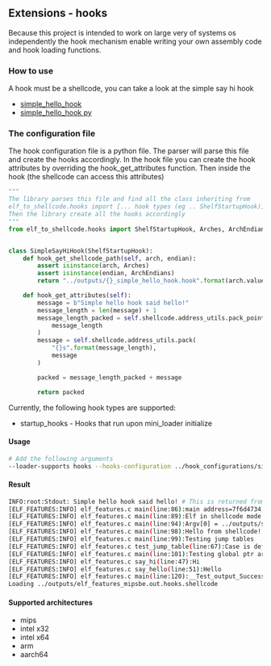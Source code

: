 ## Extensions - hooks

Because this project is intended to work on large very of systems os independently the hook mechanism enable writing
your own assembly code and hook loading functions.

### How to use

A hook must be a shellcode, you can take a look at the simple say hi hook

* [simple_hello_hook](../hooks/simple_hello_hook.c)
* [simple_hello_hook py](../hook_configurations/simple_hello_hook.py)

### The configuration file

The hook configuration file is a python file. The parser will parse this file and create the hooks accordingly. In the
hook file you can create the hook attributes by overriding the hook_get_attributes function. Then inside the hook (the
shellcode can access this attributes)

```python
"""
The library parses this file and find all the class inheriting from 
elf_to_shellcode.hooks import [... hook types (eg .. ShelfStartupHook)]
Then the library create all the hooks accordingly
"""
from elf_to_shellcode.hooks import ShelfStartupHook, Arches, ArchEndians


class SimpleSayHiHook(ShelfStartupHook):
    def hook_get_shellcode_path(self, arch, endian):
        assert isinstance(arch, Arches)
        assert isinstance(endian, ArchEndians)
        return "../outputs/{}_simple_hello_hook.hook".format(arch.value)

    def hook_get_attributes(self):
        message = b"Simple hello hook said hello!"
        message_length = len(message) + 1
        message_length_packed = self.shellcode.address_utils.pack_pointer(
            message_length
        )
        message = self.shellcode.address_utils.pack(
            "{}s".format(message_length),
            message
        )

        packed = message_length_packed + message

        return packed

```

Currently, the following hook types are supported:

* startup_hooks - Hooks that run upon mini_loader initialize

#### Usage

```bash
# Add the following arguments
--loader-supports hooks --hooks-configuration ../hook_configurations/simple_hello_hook.py
```

#### Result

```bash
INFO:root:Stdout: Simple hello hook said hello! # This is returned from the hook
[ELF_FEATURES:INFO] elf_features.c main(line:86):main address=7f6d4734, argc=2, argv=7ffff6b4, total_args=4
[ELF_FEATURES:INFO] elf_features.c main(line:89):Elf in shellcode mode!
[ELF_FEATURES:INFO] elf_features.c main(line:94):Argv[0] = ../outputs/shellcode_loader_mips.out, argv[1] = ../outputs/elf_features_mipsbe.out.hooks.shellcode
[ELF_FEATURES:INFO] elf_features.c main(line:98):Hello from shellcode!
[ELF_FEATURES:INFO] elf_features.c main(line:99):Testing jump tables
[ELF_FEATURES:INFO] elf_features.c test_jump_table(line:67):Case is default
[ELF_FEATURES:INFO] elf_features.c main(line:101):Testing global ptr arrays
[ELF_FEATURES:INFO] elf_features.c say_hi(line:47):Hi
[ELF_FEATURES:INFO] elf_features.c say_hello(line:51):Hello
[ELF_FEATURES:INFO] elf_features.c main(line:120):__Test_output_Success
Loading ../outputs/elf_features_mipsbe.out.hooks.shellcode
```

#### Supported architectures

* mips
* intel x32
* intel x64
* arm
* aarch64